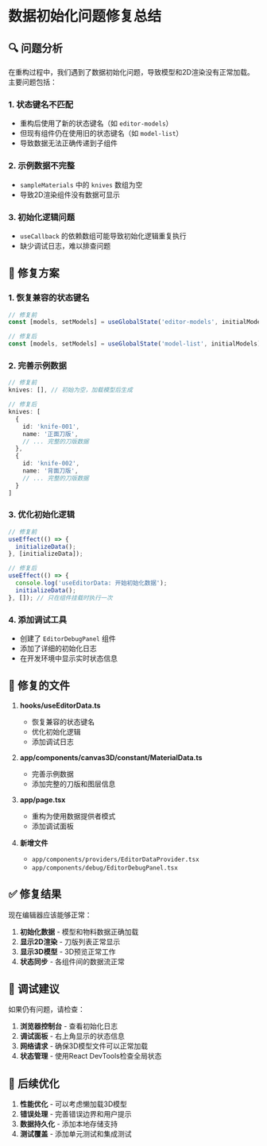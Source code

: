 # 数据初始化问题修复总结

## 🔍 问题分析

在重构过程中，我们遇到了数据初始化问题，导致模型和2D渲染没有正常加载。主要问题包括：

### 1. **状态键名不匹配**
- 重构后使用了新的状态键名（如 `editor-models`）
- 但现有组件仍在使用旧的状态键名（如 `model-list`）
- 导致数据无法正确传递到子组件

### 2. **示例数据不完整**
- `sampleMaterials` 中的 `knives` 数组为空
- 导致2D渲染组件没有数据可显示

### 3. **初始化逻辑问题**
- `useCallback` 的依赖数组可能导致初始化逻辑重复执行
- 缺少调试日志，难以排查问题

## 🔧 修复方案

### 1. **恢复兼容的状态键名**
```typescript
// 修复前
const [models, setModels] = useGlobalState('editor-models', initialModels);

// 修复后
const [models, setModels] = useGlobalState('model-list', initialModels);
```

### 2. **完善示例数据**
```typescript
// 修复前
knives: [], // 初始为空，加载模型后生成

// 修复后
knives: [
  {
    id: 'knife-001',
    name: '正面刀版',
    // ... 完整的刀版数据
  },
  {
    id: 'knife-002', 
    name: '背面刀版',
    // ... 完整的刀版数据
  }
]
```

### 3. **优化初始化逻辑**
```typescript
// 修复前
useEffect(() => {
  initializeData();
}, [initializeData]);

// 修复后
useEffect(() => {
  console.log('useEditorData: 开始初始化数据');
  initializeData();
}, []); // 只在组件挂载时执行一次
```

### 4. **添加调试工具**
- 创建了 `EditorDebugPanel` 组件
- 添加了详细的初始化日志
- 在开发环境中显示实时状态信息

## 📁 修复的文件

1. **hooks/useEditorData.ts**
   - 恢复兼容的状态键名
   - 优化初始化逻辑
   - 添加调试日志

2. **app/components/canvas3D/constant/MaterialData.ts**
   - 完善示例数据
   - 添加完整的刀版和图层信息

3. **app/page.tsx**
   - 重构为使用数据提供者模式
   - 添加调试面板

4. **新增文件**
   - `app/components/providers/EditorDataProvider.tsx`
   - `app/components/debug/EditorDebugPanel.tsx`

## ✅ 修复结果

现在编辑器应该能够正常：

1. **初始化数据** - 模型和物料数据正确加载
2. **显示2D渲染** - 刀版列表正常显示
3. **显示3D模型** - 3D预览正常工作
4. **状态同步** - 各组件间的数据流正常

## 🎯 调试建议

如果仍有问题，请检查：

1. **浏览器控制台** - 查看初始化日志
2. **调试面板** - 右上角显示的状态信息
3. **网络请求** - 确保3D模型文件可以正常加载
4. **状态管理** - 使用React DevTools检查全局状态

## 🚀 后续优化

1. **性能优化** - 可以考虑懒加载3D模型
2. **错误处理** - 完善错误边界和用户提示
3. **数据持久化** - 添加本地存储支持
4. **测试覆盖** - 添加单元测试和集成测试